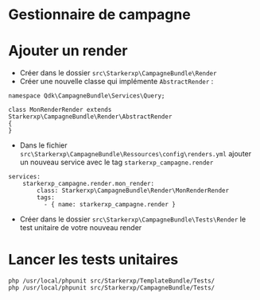 # Gestionnaire de campagne


# Ajouter un render

* Créer dans le dossier `src\Starkerxp\CampagneBundle\Render`
* Créer une nouvelle classe qui implémente `AbstractRender` :
```
namespace Qdk\CampagneBundle\Services\Query;

class MonRenderRender extends Starkerxp\CampagneBundle\Render\AbstractRender
{
}
```

* Dans le fichier `src\Starkerxp\CampagneBundle\Ressources\config\renders.yml` ajouter un nouveau service avec le tag `starkerxp_campagne.render`
```
services:
    starkerxp_campagne.render.mon_render:
        class: Starkerxp\CampagneBundle\Render\MonRenderRender
        tags:
          - { name: starkerxp_campagne.render }
```
* Créer dans le dossier `src\Starkerxp\CampagneBundle\Tests\Render` le test unitaire de votre nouveau render


# Lancer les tests unitaires

```
php /usr/local/phpunit src/Starkerxp/TemplateBundle/Tests/
php /usr/local/phpunit src/Starkerxp/CampagneBundle/Tests/
```
